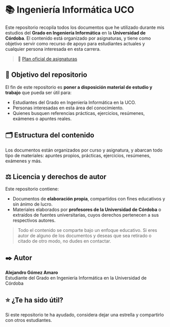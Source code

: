 # 📚 Ingeniería Informática UCO

Este repositorio recopila todos los documentos que he utilizado durante mis estudios del **Grado en Ingeniería Informática** en la **Universidad de Córdoba**.
El contenido está organizado por asignaturas, y tiene como objetivo servir como recurso de apoyo para estudiantes actuales y cualquier persona interesada en esta carrera.

> 🔗 [Plan oficial de asignaturas](https://www.uco.es/eps/es/programas-asignaturas-ing-informatica)



## 🎯 Objetivo del repositorio

El fin de este repositorio es **poner a disposición material de estudio y trabajo** que pueda ser útil para:

- Estudiantes del Grado en Ingeniería Informática en la UCO.
- Personas interesadas en esta área del conocimiento.
- Quienes busquen referencias prácticas, ejercicios, resúmenes, exámenes o apuntes reales.



## 🗂️ Estructura del contenido

Los documentos están organizados por curso y asignatura, y abarcan todo tipo de materiales: apuntes propios, prácticas, ejercicios, resúmenes, exámenes y más.



## ⚖️ Licencia y derechos de autor

Este repositorio contiene:

- Documentos de **elaboración propia**, compartidos con fines educativos y sin ánimo de lucro.
- Materiales elaborados por **profesores de la Universidad de Córdoba** o extraídos de fuentes universitarias, cuyos derechos pertenecen a sus respectivos autores.

> Todo el contenido se comparte bajo un enfoque educativo. Si eres autor de alguno de los documentos y deseas que sea retirado o citado de otro modo, no dudes en contactar.



## ✒️​ Autor

**Alejandro Gómez Amaro**  
Estudiante del Grado en Ingeniería Informática en la Universidad de Córdoba



## ⭐ ¿Te ha sido útil?

Si este repositorio te ha ayudado, considera dejar una estrella y compartirlo con otros estudiantes.

